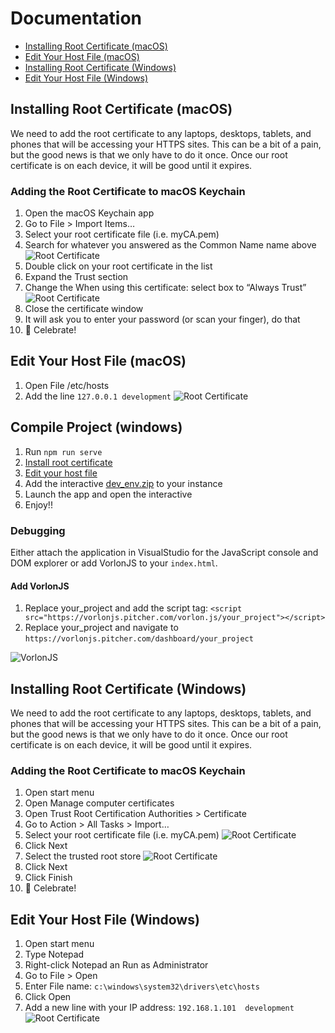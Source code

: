 # Documentation
- [Installing Root Certificate (macOS)](#installing-root-certificate-macos)
- [Edit Your Host File (macOS)](#edit-your-host-file-macos)
- [Installing Root Certificate (Windows)](#installing-root-certificate-windows)
- [Edit Your Host File (Windows)](#edit-your-host-file-windows)

## Installing Root Certificate (macOS)

We need to add the root certificate to any laptops, desktops, tablets, and phones that will be accessing your HTTPS sites. This can be a bit of a pain, but the good news is that we only have to do it once. Once our root certificate is on each device, it will be good until it expires.

### Adding the Root Certificate to macOS Keychain

1. Open the macOS Keychain app
1. Go to File > Import Items…
1. Select your root certificate file (i.e. myCA.pem)
1. Search for whatever you answered as the Common Name name above
![Root Certificate](assets/Screen-Shot-2017-07-21-at-8.44.48-PM-1540x1039.png)
1. Double click on your root certificate in the list
1. Expand the Trust section
1. Change the When using this certificate: select box to “Always Trust”
![Root Certificate](assets/Screen-Shot-2017-07-21-at-8.46.58-PM.png)
1. Close the certificate window
1. It will ask you to enter your password (or scan your finger), do that
1. 🎉 Celebrate!

## Edit Your Host File (macOS)

1. Open File /etc/hosts
1. Add the line `127.0.0.1 development`
![Root Certificate](assets/Screenshot%202020-04-23%20at%2016.44.02.png)

## Compile Project (windows)
1. Run `npm run serve`
1. [Install root certificate](#installing-root-certificate-windows) 
1. [Edit your host file](#edit-your-host-file-windows) 
1. Add the interactive [dev_env.zip](assets/dev_env.zip) to your instance
1. Launch the app and open the interactive
1. Enjoy!!

### Debugging

Either attach the application in VisualStudio for the JavaScript console and DOM explorer or add VorlonJS to your `index.html`.

#### Add VorlonJS

1. Replace your_project and add the script tag: `<script src="https://vorlonjs.pitcher.com/vorlon.js/your_project"></script>`
1. Replace your_project and navigate to `https://vorlonjs.pitcher.com/dashboard/your_project`

![VorlonJS](assets/Screenshot%202020-04-24%20at%2010.39.12.png)

## Installing Root Certificate (Windows)

We need to add the root certificate to any laptops, desktops, tablets, and phones that will be accessing your HTTPS sites. This can be a bit of a pain, but the good news is that we only have to do it once. Once our root certificate is on each device, it will be good until it expires.

### Adding the Root Certificate to macOS Keychain

1. Open start menu
1. Open Manage computer certificates
1. Open Trust Root Certification Authorities > Certificate
1. Go to Action > All Tasks > Import…
1. Select your root certificate file (i.e. myCA.pem)
![Root Certificate](assets/Screenshot%202020-04-23%20at%2016.35.14.png)
1. Click Next
1. Select the trusted root store
![Root Certificate](assets/Screenshot%202020-04-23%20at%2016.35.52.png)
1. Click Next
1. Click Finish
1. 🎉 Celebrate!


## Edit Your Host File (Windows)

1. Open start menu
1. Type Notepad
1. Right-click Notepad an Run as Administrator
1. Go to File > Open
1. Enter File name: `c:\windows\system32\drivers\etc\hosts`
1. Click Open
1. Add a new line with your IP address: `192.168.1.101	development`
![Root Certificate](assets/Screenshot%202020-04-23%20at%2016.46.38.png)
